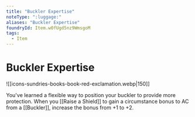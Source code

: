 ```yaml
---
title: "Buckler Expertise"
noteType: ":luggage:"
aliases: "Buckler Expertise"
foundryId: Item.w0fUgd5nz9WmsgoM
tags:
  - Item
---
```


# Buckler Expertise
![[icons-sundries-books-book-red-exclamation.webp|150]]

You've learned a flexible way to position your buckler to provide more protection. When you [[Raise a Shield]] to gain a circumstance bonus to AC from a [[Buckler]], increase the bonus from +1 to +2.
